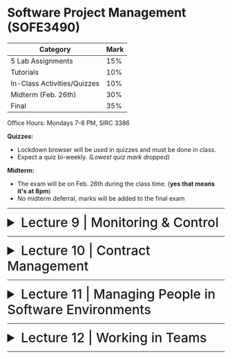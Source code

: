# Software Project Management (SOFE3490)

| Category                     | Mark   |
|------------------------------|--------|
| 5 Lab Assignments            | 15%    |
| Tutorials                    | 10%    |
| In-Class Activities/Quizzes  | 10%    |
| Midterm (Feb. 26th)          | 30%    |
| Final                        | 35%    |

Office Hours: Mondays 7-8 PM, SIRC 3386


**Quizzes:**
- Lockdown browser will be used in quizzes and must be done in class. 
- Expect a quiz bi-weekly. *(Lowest quiz mark dropped)*

**Midterm:**
- The exam will be on Feb. 26th during the class time. (**yes that means it's at 8pm**)
- No midterm deferral, marks will be added to the final exam

---

<details>
  <summary style="font-size: 30px; font-weight: 500; cursor: pointer;">Lecture 9 | Monitoring & Control</summary>
  
    
  # Outline:
  - Avoid the dangers of unrealistic estimates.
  - Understand the range of estimating methods that can be used
  - Estimate projects using a bottom-up approach
  - Count the function points and object points for a system
  - Estimate the effort needed to implement software using a procedural programming language
  - Understand the COCOMO approach
  
  
![control cycle](../static/SPM_9_1.png)

# Responsibilities
- The details relating to project progress have to originate with the people actually doing the work and have then to be fed up through the management structure.

![responsibilities](../static/SPM_9_2.png)

## Information overload
- At each management level there is going to be some summarising and commentary before information is passed up to the next level.
- This means that there is always a danger of "information overload" as information passes from the many to the few.

# Assessing progress
Checkpoints – predetermined times when progress is checked 
- Event driven: check takes place when a particular event has been achieved
- Time driven: date of the check is pre-determined

Frequency of reporting
- The higher the management level then generally the longer the gaps between checkpoints

## Categories of reporting

|Report type|Examples|Comment|
|-----------|--------|-------|
|Oral formal regular|weekly or monthly progress meetings|while reports may be oral formal written minutes should be kept|
|Oral formal ad hoc|end-of-stage review meetings|while largely oral, likely to receive and generate written reports.|
|Written formal regular|job sheets, progress reports|normally weekly using forms|
|Written formal ad hoc|exception reports, change reports||
|Oral informal ad hoc|canteen discussion, social interaction|often provides early warning; must be backed up by formal reporting|

# Collecting progress details
Need to collect data about:
- Achievements
- Costs
A big problem: how to deal with partial completions (99% completion syndrome)

Possible solutions:
- Control of products, not activities
- Subdivide into lots of sub-activities

## Red/Amber/Green Reporting
- Identify key tasks
- Break down into sub-tasks
- Assess subtasks as:
  - Green – ‘on target’
  - Amber – ‘not on target but recoverable’
  - Red – ‘not on target and recoverable only with difficulty’
Status of ‘critical tasks’ is particularly important
- ‘Critical tasks’ would be those on the critical path and/or reliant on critical resources

![activity assessment sheet](../static/SPM_9_3_1.png)


![visualizing progress via gantt charts](../static/SPM_9_3_2.png)

![visualizing progress via gantt charts](../static/SPM_9_3_3.png)

### Visualizing Progress Using Slip Charts

![Visualizing Progress Using Slip charts](../static/SPM_9_3_4.png)

- The more jagged the line, the more it means that there are some activities that are lagging to various degrees and some that are ahead of themselves.
- A very jagged line means that there is scope for re-planning to move resources from those activities that are ahead to those that are behind.

![Visualizing Progress Using timeline](../static/SPM_9_3_5.png)

### Cost monitoring
![cost monitoring](../static/SPM_9_3_5.png)

- A project could be late because the staff originally committed have not been deployed
- In this case the project will be behind time but under budget
- A project could be on time but only because additional resources have been added and so be over budget
- Need to monitor both achievements and costs

# Earned Value Analysis
- Planned Value (PV) :The authorized budget assigned to scheduled work.
- Earned Value (EV) :The measure of work performed expressed in terms of the budget authorized for that work
- Actual cost (AC) : The realized cost incurred for the work performed on an activity during a specific time period

## Accounting Conventions
- Earned Values for works started but not completed are as assigned by:
  - 50/50: half allocated at start, the other half on completion. These proportions can vary e.g. 0/100, 75/25 etc
  - Milestone: current value depends on the milestones achieved
  - Units processed
- Can use money values, or staff effort as a surrogate

## Earned Value – an example
- Tasks
  - Specify module 5 days
  - Code module 8 days
  - Test module 6 days
- At the beginning of day 20, PV = 19 days
- If everything but testing completed EV = 13 days
- Schedule variance = EV-PV i.e. 13-19 = -6
- Schedule performance indicator (SPI) = EV/PV = 13/19 = 0.68
- SV<0 or SPI <1.00  project behind the schedule

## Earned value analysis – actual cost
- Actual cost (AC) is also known as Actual Cost of Work Performed (ACWP)
- In previous example, if:
  - ‘Specify module’ actually took 3 days
  - ‘Code module’ actually took 4 days
- Actual cost = 7 days
- Cost Variance (CV) = EV-AC i.e. 13-7 = 6 days
- Cost Performance Indicator (CPI) = EV/AC= 13/7 = 1.86
- CV>0 or CPI > 1.00  project within budget

- CPI can be used to produce new cost estimate
- Budget At Completion (BAC) or current budget allocated to total costs of project
- Estimate At Completion (EAC) or updated estimate = BAC/CPI
- e.g. say BAC is $19,000 and CPI is 1.86
- EAC = BAC/CPI = $10,215 (projected costs reduced because work being completed in less time)

# Time variance
- Time variance (TV): difference between time when specified EV should have been reached and time it actually was
- For example say an EV of $19000 was supposed to have been reached on 1st April and it was actually reached on 1st July then TV = - 3 months

## Calculating Variance and Index Values

If the following equations are positive, it's good.

SV = EV - PV

CV = EV - AC

If the following equations are greater than 1, it's good.

SV = EV / PV

CV = EV / AC

# Prioritizing monitoring
We might focus more on monitoring certain types of activity e.g.
- Critical path activities
  - by definition if these are late then the project as a whole will be delayed
- Activities with no free float – if delayed later dependent activities are delayed
  - A project with no free float will delay following dependent activities, although the project end date may not be directly threatened.
- Activities with less than a specified float
  - projects when being executed can be very dynamic: some activities will take longer than estimated others less; this could lead to the critical shifting. Activities with small floats are the most likely to find themselves turned into activities on the critical path if their floats get eroded.
- High risk activities
  - If the standard deviation for an activity is large, this indicates that there is a lot of uncertainty about how long it will actually take.
- Activities using critical resources
  - some resources may only be available for a limited period and if the activities that need the resource are delayed the resource could become unavailable.

  ## Getting back on track: options
- Renegotiate the deadline
  - One way of doing this is to divide the deliverables into ‘tranches’ (see Lecture/Chapter 3), delivering the ones most valuable to the client on or before the deadline, but delaying less valuable ones.

**If not possible then**:
- Try to shorten critical path
- The idea is to try to get things done more quickly by adding more staff. Some activities lend themselves to this more readily than others – it is often quite difficult to do this with software development. It also increases costs.
- For example:
  - Work overtime
  - Re-allocate staff from less pressing work
  - Buy in more staff
- Reconsider activity dependencies
  - allowing activities to overlap often increases the risk of quality shortfalls
  - Overlap the activities so that the start of one activity does not have to wait for completion of another
  - Split activities

# Exception planning
- Some changes could affect
  - Users
  - The business case (e.g. costs increase reducing the potential profits of delivered software product)
- These changes could be to
  - Delivery date
  - Scope
  - Cost
- In these cases an exception report is needed

## First stage
- Write an exception report for sponsors (perhaps through project board)
  - Explaining problems
  - Setting out options for resolution

## Second stage
- Sponsor selects an option ( or identifies another option)
- Project manager produces an exception plan implementing selected option
- Exception plan is reviewed and accepted/rejected by sponsors/Project Board

</details>

---

<details>
  <summary style="font-size: 30px; font-weight: 500; cursor: pointer;">Lecture 10 | Contract Management</summary>

 Coming soon!
 
</details>

---

<details>
  <summary style="font-size: 30px; font-weight: 500; cursor: pointer;">Lecture 11 | Managing People in Software Environments</summary>

 Coming soon!
 
</details>

---

<details>
  <summary style="font-size: 30px; font-weight: 500; cursor: pointer;">Lecture 12 | Working in Teams</summary>

 Coming soon!
 
</details>

---
